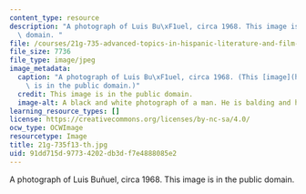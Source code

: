 ```yaml
---
content_type: resource
description: "A photograph of Luis Bu\xF1uel, circa 1968. This image is in the public\
  \ domain. "
file: /courses/21g-735-advanced-topics-in-hispanic-literature-and-film-the-films-of-luis-bunuel-fall-2013/91dd715d97734202db3df7e4888085e2_21g-735f13-th.jpg
file_size: 7736
file_type: image/jpeg
image_metadata:
  caption: "A photograph of Luis Bu\xF1uel, circa 1968. (This [image](https://en.wikipedia.org/wiki/Luis_Bu%C3%B1uel)\
    \ is in the public domain.)"
  credit: This image is in the public domain.
  image-alt: A black and white photograph of a man. He is balding and has a thin mustache.
learning_resource_types: []
license: https://creativecommons.org/licenses/by-nc-sa/4.0/
ocw_type: OCWImage
resourcetype: Image
title: 21g-735f13-th.jpg
uid: 91dd715d-9773-4202-db3d-f7e4888085e2
---
```

A photograph of Luis Buñuel, circa 1968. This image is in the public domain. 